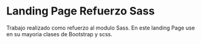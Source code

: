 # Landing Page Refuerzo Sass
Trabajo realizado como refuerzo al modulo Sass.
En este landing Page use en su mayoria clases de Bootstrap y scss.
